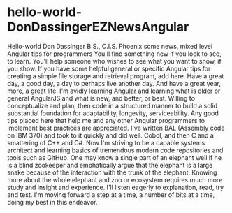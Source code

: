 # hello-world-DonDassingerEZNewsAngular
Hello-world Don Dassinger B.S., C.I.S. Phoenix  some news, mixed level Angular tips for programmers
You'll find something new if you look to see, to learn. You'll help someone who wishes to see what you want to show, if you show.
If you have some helpful general or specific Angular tips for creating a simple file storage and retrieval program, add here.
Have a great day, a good day, a day to perhaps live another day. And have a great year, more, a great life.
I'm avidly learning Angular and learning what is older or general AngularJS and what is new, and better, or best.
Willing to conceptualize and plan, then code in a structured manner to build a solid substantial foundation for adaptability, longevity, serviceability. Any good tips placed here that help me and any other Angular programmers to implement best practices are appreciated.
I've written BAL (Assembly code on IBM 370) and took to it quickly and did well. Cobol, and then C and a smattering of C++ and C#.
Now I'm striving to be a capable systems architect and learning basics of tremendous modern code repositories and tools such as GitHub.
One may know a single part of an elephant well if he is a blind zookeeper and emphatically argue that the elephant is a large snake because of the interaction with the trunk of the elephant. Knowing more about the whole elephant and zoo or ecosystem requires much more study and insight and experience.
I'll listen eagerly to explanation, read, try and test. I'm moving forward a step at a time, a number of bits at a time, doing my best in this endeavor.
